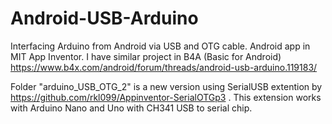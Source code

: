 # Android-USB-Arduino
Interfacing Arduino from Android via USB and OTG cable.
Android app in MIT App Inventor.
I have similar project in B4A (Basic for Android) https://www.b4x.com/android/forum/threads/android-usb-arduino.119183/

Folder "arduino_USB_OTG_2" is a new version using SerialUSB extention by https://github.com/rkl099/Appinventor-SerialOTGp3 . This extension works with Arduino Nano and Uno with CH341 USB to serial chip.
